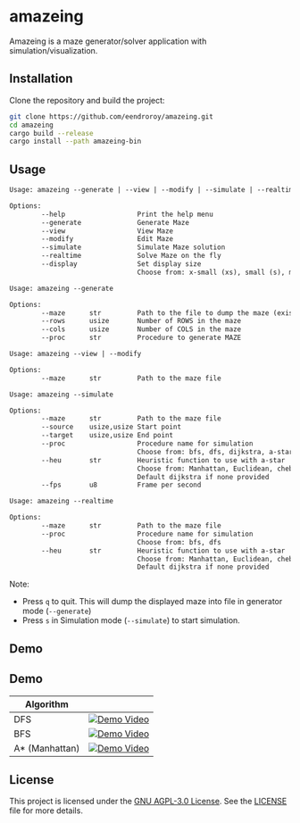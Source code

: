 # amazeing

Amazeing is a maze generator/solver application with simulation/visualization.

## Installation

Clone the repository and build the project:

```sh
git clone https://github.com/eendroroy/amazeing.git
cd amazeing
cargo build --release
cargo install --path amazeing-bin
```

## Usage

```txt
Usage: amazeing --generate | --view | --modify | --simulate | --realtime

Options:
        --help                  Print the help menu
        --generate              Generate Maze
        --view                  View Maze
        --modify                Edit Maze
        --simulate              Simulate Maze solution
        --realtime              Solve Maze on the fly
        --display               Set display size
                                Choose from: x-small (xs), small (s), medium (m), large (l), x-large (xl)

Usage: amazeing --generate

Options:
        --maze      str         Path to the file to dump the maze (existing file will preload the data)
        --rows      usize       Number of ROWS in the maze
        --cols      usize       Number of COLS in the maze
        --proc      str         Procedure to generate MAZE

Usage: amazeing --view | --modify

Options:
        --maze      str         Path to the maze file

Usage: amazeing --simulate

Options:
        --maze      str         Path to the maze file
        --source    usize,usize Start point
        --target    usize,usize End point
        --proc                  Procedure name for simulation
                                Choose from: bfs, dfs, dijkstra, a-star
        --heu       str         Heuristic function to use with a-star
                                Choose from: Manhattan, Euclidean, chebyshev, octile, dijkstra
                                Default dijkstra if none provided
        --fps       u8          Frame per second

Usage: amazeing --realtime

Options:
        --maze      str         Path to the maze file
        --proc                  Procedure name for simulation
                                Choose from: bfs, dfs
        --heu       str         Heuristic function to use with a-star
                                Choose from: Manhattan, Euclidean, chebyshev, octile, dijkstra
                                Default dijkstra if none provided
```

Note:

- Press `q` to quit. This will dump the displayed maze into file in generator mode (`--generate`)
- Press `s` in Simulation mode (`--simulate`) to start simulation.

## Demo

## Demo

| Algorithm      |                                                                                                            |
|----------------|------------------------------------------------------------------------------------------------------------|
| DFS            | [![Demo Video](https://img.youtube.com/vi/9F8XRL7lnIU/0.jpg)](https://www.youtube.com/shorts/9F8XRL7lnIU)  |
| BFS            | [![Demo Video](https://img.youtube.com/vi/h8q5vi68fz0/0.jpg)](https://www.youtube.com/shorts/h8q5vi68fz0)  |
| A* (Manhattan) | [![Demo Video](https://img.youtube.com/vi/LkxyikxTX6Y/0.jpg)](https://www.youtube.com/watch?v=LkxyikxTX6Y) |

## License

This project is licensed under the [GNU AGPL-3.0 License](https://www.gnu.org/licenses/agpl-3.0.html). See
the [LICENSE](./LICENSE) file for more details.
